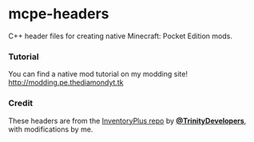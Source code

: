 # mcpe-headers
C++ header files for creating native Minecraft: Pocket Edition mods.

### Tutorial
You can find a native mod tutorial on my modding site! http://modding.pe.thediamondyt.tk

### Credit
These headers are from the [InventoryPlus repo](https://github.com/Virtualoso/InventoryPlus) by [**@TrinityDevelopers**](https://github.com/TrinityDevelopers), with modifications by me.
